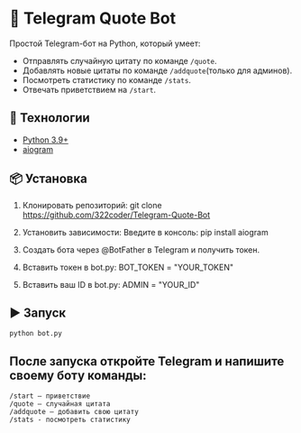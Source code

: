 # 🤖 Telegram Quote Bot

Простой Telegram-бот на Python, который умеет:
- Отправлять случайную цитату по команде `/quote`.
- Добавлять новые цитаты по команде `/addquote`(только для админов).
- Посмотреть статистику по команде `/stats`.
- Отвечать приветствием на `/start`.

## 🚀 Технологии
- [Python 3.9+](https://www.python.org/downloads/)
- [aiogram](https://docs.aiogram.dev/)

## 📦 Установка
1. Клонировать репозиторий:
   git clone https://github.com/322coder/Telegram-Quote-Bot

2. Установить зависимости:
    Введите в консоль:
    pip install aiogram

3. Создать бота через @BotFather в Telegram и получить токен.

4. Вставить токен в bot.py:
    BOT_TOKEN = "YOUR_TOKEN"
5. Вставить ваш ID в bot.py:
    ADMIN = "YOUR_ID"

## ▶️ Запуск
    python bot.py
## После запуска откройте Telegram и напишите своему боту команды:
    /start — приветствие
    /quote — случайная цитата
    /addquote — добавить свою цитату
    /stats - посмотреть статистику

